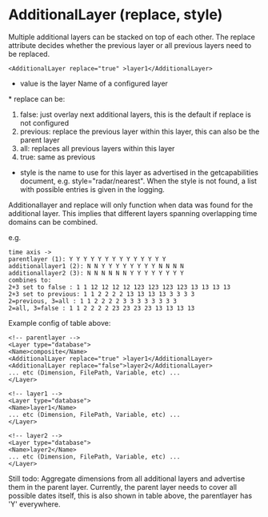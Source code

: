 AdditionalLayer (replace, style) <value>
==============================================

Multiple additional layers can be stacked on top of each other. The
replace attribute decides whether the previous layer or all previous
layers need to be replaced.

```
<AdditionalLayer replace="true" >layer1</AdditionalLayer>
```

-   value is the layer Name of a configured layer

\* replace can be:

1.  false: just overlay next additional layers, this is the default if
    replace is not configured
2.  previous: replace the previous layer within this layer, this can
    also be the parent layer
3.  all: replaces all previous layers within this layer
4.  true: same as previous

-   style is the name to use for this layer as advertised in the
    getcapabilities document, e.g. style="radar/nearest". When the style
    is not found, a list with possible entries is given in the logging.

Additionallayer and replace will only function when data was found for
the additional layer. This implies that different layers spanning
overlapping time domains can be combined.

e.g.
```
time axis ->
parentlayer (1): Y Y Y Y Y Y Y Y Y Y Y Y Y Y
additionallayer1 (2): N N Y Y Y Y Y Y Y Y N N N N
additionallayer2 (3): N N N N N N Y Y Y Y Y Y Y Y
combines to:
2+3 set to false : 1 1 12 12 12 12 123 123 123 123 13 13 13 13
2+3 set to previous: 1 1 2 2 2 2 13 13 13 13 3 3 3 3
2=previous, 3=all : 1 1 2 2 2 2 3 3 3 3 3 3 3 3
2=all, 3=false : 1 1 2 2 2 2 23 23 23 23 13 13 13 13

```

Example config of table above:
```
<!-- parentlayer -->
<Layer type="database">
<Name>composite</Name>
<AdditionalLayer replace="true" >layer1</AdditionalLayer>
<AdditionalLayer replace="false">layer2</AdditionalLayer>
... etc (Dimension, FilePath, Variable, etc) ...
</Layer>

<!-- layer1 -->
<Layer type="database">
<Name>layer1</Name>
... etc (Dimension, FilePath, Variable, etc) ...
</Layer>

<!-- layer2 -->
<Layer type="database">
<Name>layer2</Name>
... etc (Dimension, FilePath, Variable, etc) ...
</Layer>

```

Still todo: Aggregate dimensions from all additional layers and
advertise them in the parent layer. Currently, the parent layer needs to
cover all possible dates itself, this is also shown in table above, the
parentlayer has 'Y' everywhere.
